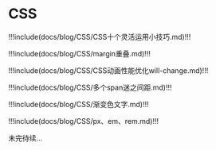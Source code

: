 # CSS

!!!include(docs/blog/CSS/CSS十个灵活运用小技巧.md)!!!

!!!include(docs/blog/CSS/margin重叠.md)!!!

!!!include(docs/blog/CSS/CSS动画性能优化will-change.md)!!!

!!!include(docs/blog/CSS/多个span迷之间距.md)!!!

!!!include(docs/blog/CSS/渐变色文字.md)!!!

!!!include(docs/blog/CSS/px、em、rem.md)!!!


未完待续...
